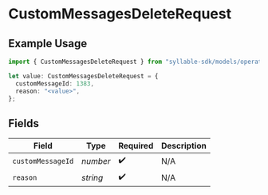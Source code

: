 # CustomMessagesDeleteRequest

## Example Usage

```typescript
import { CustomMessagesDeleteRequest } from "syllable-sdk/models/operations";

let value: CustomMessagesDeleteRequest = {
  customMessageId: 1383,
  reason: "<value>",
};
```

## Fields

| Field              | Type               | Required           | Description        |
| ------------------ | ------------------ | ------------------ | ------------------ |
| `customMessageId`  | *number*           | :heavy_check_mark: | N/A                |
| `reason`           | *string*           | :heavy_check_mark: | N/A                |
